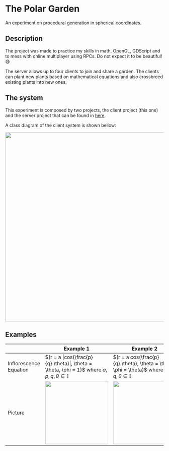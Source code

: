 # The Polar Garden
An experiment on procedural generation in spherical coordinates.

## Description

The project was made to practice my skills in math, OpenGL, GDScript and to mess with online multiplayer using RPCs. Do not expect it to be beautiful! :sweat_smile:

The server allows up to four clients to join and share a garden. The clients can plant new plants based on mathematical equations and also crossbreed existing plants into new ones.

## The system

This experiment is composed by two projects, the client project (this one) and the server project that can be found in [here](https://github.com/paternostrox/PolarGarden-Server).

A class diagram of the client system is shown bellow:

<img src="https://user-images.githubusercontent.com/19597048/236262658-fbce294f-1c45-409e-898e-9e213ad3dd50.png" width="600">

## Examples

|  | Example 1 | Example 2 | Example 3 |
| --- | --- | --- | --- |
| Inflorescence Equation |  $(r = a \|cos(\frac{p}{q}.\theta)\|, \theta = \theta, \phi = 1)$ where $a,p,q,\theta \in \mathbb{I}$ | $(r = a cos(\frac{p}{q}.\theta), \theta = \theta, \phi = \theta)$ where $a,p,q,\theta \in \mathbb{I}$ | $(r = a.arcsen(cos(n.\theta + 0.97)), \theta = \theta, \phi = \theta)$ where $a,n,\theta \in \mathbb{R}$
Picture |<img src="https://user-images.githubusercontent.com/19597048/236263085-1532607a-3b9f-432e-906a-b2c36f97a94d.png" width="200" height="200">|<img src="https://user-images.githubusercontent.com/19597048/236290781-716c97e3-9b95-40d3-b487-2045899ce437.png" width="200" height="200">|<img src="https://user-images.githubusercontent.com/19597048/236263245-bf94632e-d164-44e8-a722-663c30820408.png" width="200" height="200">
